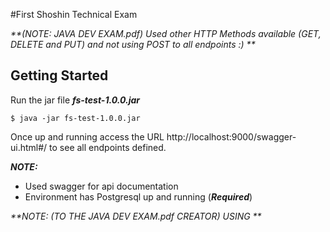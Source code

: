 #First Shoshin Technical Exam

_**(NOTE: JAVA DEV EXAM.pdf) Used other HTTP Methods available (GET, DELETE and PUT) and not using POST to all endpoints :) **_

## Getting Started

Run the jar file _**fs-test-1.0.0.jar**_

```Terminal
$ java -jar fs-test-1.0.0.jar
```

Once up and running access the URL http://localhost:9000/swagger-ui.html#/ to see all endpoints defined.

_**NOTE:**_

- Used swagger for api documentation
- Environment has Postgresql up and running (_**Required**_)


_**NOTE: (TO THE JAVA DEV EXAM.pdf CREATOR) USING **_
